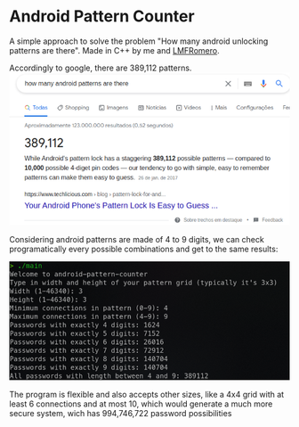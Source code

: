 # Android Pattern Counter

A simple approach to solve the problem "How many android unlocking patterns are there".
Made in C++ by me and [LMFRomero](https://github.com/LMFRomero).

Accordingly to google, there are 389,112 patterns.
![google answer](res/google.png)

Considering android patterns are made of 4 to 9 digits, we can check programatically every possible combinations and get to the same results:

![our results](res/demo-3x3-4to9.png)

The program is flexible and also accepts other sizes, like a 4x4 grid with at least 6 connections and at most 10, which would generate a much more secure system, wich has 994,746,722 password possibilities
